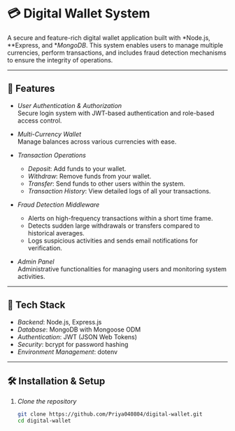 # 💳 Digital Wallet System

A secure and feature-rich digital wallet application built with *Node.js, **Express, and **MongoDB*. This system enables users to manage multiple currencies, perform transactions, and includes fraud detection mechanisms to ensure the integrity of operations.

---

## 🚀 Features

- *User Authentication & Authorization*  
  Secure login system with JWT-based authentication and role-based access control.

- *Multi-Currency Wallet*  
  Manage balances across various currencies with ease.

- *Transaction Operations*
  - *Deposit*: Add funds to your wallet.
  - *Withdraw*: Remove funds from your wallet.
  - *Transfer*: Send funds to other users within the system.
  - *Transaction History*: View detailed logs of all your transactions.

- *Fraud Detection Middleware*
  - Alerts on high-frequency transactions within a short time frame.
  - Detects sudden large withdrawals or transfers compared to historical averages.
  - Logs suspicious activities and sends email notifications for verification.

- *Admin Panel*  
  Administrative functionalities for managing users and monitoring system activities.

---

## 🧱 Tech Stack

- *Backend*: Node.js, Express.js  
- *Database*: MongoDB with Mongoose ODM  
- *Authentication*: JWT (JSON Web Tokens)  
- *Security*: bcrypt for password hashing  
- *Environment Management*: dotenv  

---

## 🛠️ Installation & Setup

1. *Clone the repository*
   ```bash
   git clone https://github.com/Priya040804/digital-wallet.git
   cd digital-wallet
